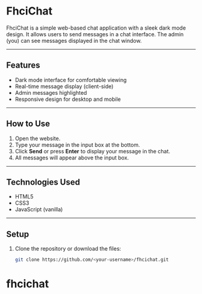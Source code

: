 # FhciChat

FhciChat is a simple web-based chat application with a sleek dark mode design. It allows users to send messages in a chat interface. The admin (you) can see messages displayed in the chat window.

---

## Features

- Dark mode interface for comfortable viewing
- Real-time message display (client-side)
- Admin messages highlighted
- Responsive design for desktop and mobile

---

## How to Use

1. Open the website.
2. Type your message in the input box at the bottom.
3. Click **Send** or press **Enter** to display your message in the chat.
4. All messages will appear above the input box.

---

## Technologies Used

- HTML5
- CSS3
- JavaScript (vanilla)

---

## Setup

1. Clone the repository or download the files:
   ```bash
   git clone https://github.com/<your-username>/fhcichat.git
# fhcichat
